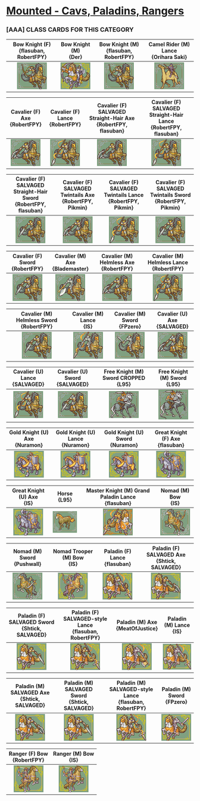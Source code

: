 # [Mounted - Cavs, Paladins, Rangers](../)

### [AAA] CLASS CARDS FOR THIS CATEGORY


|Bow Knight (F) <br> {flasuban, RobertFPY}|Bow Knight (M) <br> {Der}|Bow Knight (M) <br> {flasuban, RobertFPY}|Camel Rider (M) Lance <br> {Orihara Saki}|
| :---: | :---: | :---: | :---: |
|<img alt="Bow Knight (F) {flasuban, RobertFPY}" src="Bow Knight (F) {flasuban, RobertFPY}.png" />|<img alt="Bow Knight (M) {Der}" src="Bow Knight (M) {Der}.png" />|<img alt="Bow Knight (M) {flasuban, RobertFPY}" src="Bow Knight (M) {flasuban, RobertFPY}.png" />|<img alt="Camel Rider (M) Lance {Orihara Saki}" src="Camel Rider (M) Lance {Orihara Saki}.png" />|


|Cavalier (F) Axe <br> {RobertFPY}|Cavalier (F) Lance <br> {RobertFPY}|Cavalier (F) SALVAGED Straight-Hair Axe <br> {RobertFPY, flasuban}|Cavalier (F) SALVAGED Straight-Hair Lance <br> {RobertFPY, flasuban}|
| :---: | :---: | :---: | :---: |
|<img alt="Cavalier (F) Axe {RobertFPY}" src="Cavalier (F) Axe {RobertFPY}.png" />|<img alt="Cavalier (F) Lance {RobertFPY}" src="Cavalier (F) Lance {RobertFPY}.png" />|<img alt="Cavalier (F) SALVAGED Straight-Hair Axe {RobertFPY, flasuban}" src="Cavalier (F) SALVAGED Straight-Hair Axe {RobertFPY, flasuban}.png" />|<img alt="Cavalier (F) SALVAGED Straight-Hair Lance {RobertFPY, flasuban}" src="Cavalier (F) SALVAGED Straight-Hair Lance {RobertFPY, flasuban}.png" />|


|Cavalier (F) SALVAGED Straight-Hair Sword <br> {RobertFPY, flasuban}|Cavalier (F) SALVAGED Twintails Axe <br> {RobertFPY, Pikmin}|Cavalier (F) SALVAGED Twintails Lance <br> {RobertFPY, Pikmin}|Cavalier (F) SALVAGED Twintails Sword <br> {RobertFPY, Pikmin}|
| :---: | :---: | :---: | :---: |
|<img alt="Cavalier (F) SALVAGED Straight-Hair Sword {RobertFPY, flasuban}" src="Cavalier (F) SALVAGED Straight-Hair Sword {RobertFPY, flasuban}.png" />|<img alt="Cavalier (F) SALVAGED Twintails Axe {RobertFPY, Pikmin}" src="Cavalier (F) SALVAGED Twintails Axe {RobertFPY, Pikmin}.png" />|<img alt="Cavalier (F) SALVAGED Twintails Lance {RobertFPY, Pikmin}" src="Cavalier (F) SALVAGED Twintails Lance {RobertFPY, Pikmin}.png" />|<img alt="Cavalier (F) SALVAGED Twintails Sword {RobertFPY, Pikmin}" src="Cavalier (F) SALVAGED Twintails Sword {RobertFPY, Pikmin}.png" />|


|Cavalier (F) Sword <br> {RobertFPY}|Cavalier (M) Axe <br> {Blademaster}|Cavalier (M) Helmless Axe <br> {RobertFPY}|Cavalier (M) Helmless Lance <br> {RobertFPY}|
| :---: | :---: | :---: | :---: |
|<img alt="Cavalier (F) Sword {RobertFPY}" src="Cavalier (F) Sword {RobertFPY}.png" />|<img alt="Cavalier (M) Axe {Blademaster}" src="Cavalier (M) Axe {Blademaster}.png" />|<img alt="Cavalier (M) Helmless Axe {RobertFPY}" src="Cavalier (M) Helmless Axe {RobertFPY}.png" />|<img alt="Cavalier (M) Helmless Lance {RobertFPY}" src="Cavalier (M) Helmless Lance {RobertFPY}.png" />|


|Cavalier (M) Helmless Sword <br> {RobertFPY}|Cavalier (M) Lance <br> {IS}|Cavalier (M) Sword <br> {FPzero}|Cavalier (U) Axe <br> {SALVAGED}|
| :---: | :---: | :---: | :---: |
|<img alt="Cavalier (M) Helmless Sword {RobertFPY}" src="Cavalier (M) Helmless Sword {RobertFPY}.png" />|<img alt="Cavalier (M) Lance {IS}" src="Cavalier (M) Lance {IS}.png" />|<img alt="Cavalier (M) Sword {FPzero}" src="Cavalier (M) Sword {FPzero}.png" />|<img alt="Cavalier (U) Axe {SALVAGED}" src="Cavalier (U) Axe {SALVAGED}.png" />|


|Cavalier (U) Lance <br> {SALVAGED}|Cavalier (U) Sword <br> {SALVAGED}|Free Knight (M) Sword CROPPED <br> {L95}|Free Knight (M) Sword <br> {L95}|
| :---: | :---: | :---: | :---: |
|<img alt="Cavalier (U) Lance {SALVAGED}" src="Cavalier (U) Lance {SALVAGED}.png" />|<img alt="Cavalier (U) Sword {SALVAGED}" src="Cavalier (U) Sword {SALVAGED}.png" />|<img alt="Free Knight (M) Sword CROPPED {L95}" src="Free Knight (M) Sword CROPPED {L95}.png" />|<img alt="Free Knight (M) Sword {L95}" src="Free Knight (M) Sword {L95}.png" />|


|Gold Knight (U) Axe <br> {Nuramon}|Gold Knight (U) Lance <br> {Nuramon}|Gold Knight (U) Sword <br> {Nuramon}|Great Knight (F) Axe <br> {flasuban}|
| :---: | :---: | :---: | :---: |
|<img alt="Gold Knight (U) Axe {Nuramon}" src="Gold Knight (U) Axe {Nuramon}.png" />|<img alt="Gold Knight (U) Lance {Nuramon}" src="Gold Knight (U) Lance {Nuramon}.png" />|<img alt="Gold Knight (U) Sword {Nuramon}" src="Gold Knight (U) Sword {Nuramon}.png" />|<img alt="Great Knight (F) Axe {flasuban}" src="Great Knight (F) Axe {flasuban}.png" />|


|Great Knight (U) Axe <br> {IS}|Horse <br> {L95}|Master Knight (M) Grand Paladin Lance <br> {flasuban}|Nomad (M) Bow <br> {IS}|
| :---: | :---: | :---: | :---: |
|<img alt="Great Knight (U) Axe {IS}" src="Great Knight (U) Axe {IS}.png" />|<img alt="Horse {L95}" src="Horse {L95}.png" />|<img alt="Master Knight (M) Grand Paladin Lance {flasuban}" src="Master Knight (M) Grand Paladin Lance {flasuban}.png" />|<img alt="Nomad (M) Bow {IS}" src="Nomad (M) Bow {IS}.png" />|


|Nomad (M) Sword <br> {Pushwall}|Nomad Trooper (M) Bow <br> {IS}|Paladin (F) Lance <br> {flasuban}|Paladin (F) SALVAGED Axe <br> {Shtick, SALVAGED}|
| :---: | :---: | :---: | :---: |
|<img alt="Nomad (M) Sword {Pushwall}" src="Nomad (M) Sword {Pushwall}.png" />|<img alt="Nomad Trooper (M) Bow {IS}" src="Nomad Trooper (M) Bow {IS}.png" />|<img alt="Paladin (F) Lance {flasuban}" src="Paladin (F) Lance {flasuban}.png" />|<img alt="Paladin (F) SALVAGED Axe {Shtick, SALVAGED}" src="Paladin (F) SALVAGED Axe {Shtick, SALVAGED}.png" />|


|Paladin (F) SALVAGED Sword <br> {Shtick, SALVAGED}|Paladin (F) SALVAGED-style Lance <br> {flasuban, RobertFPY}|Paladin (M) Axe <br> {MeatOfJustice}|Paladin (M) Lance <br> {IS}|
| :---: | :---: | :---: | :---: |
|<img alt="Paladin (F) SALVAGED Sword {Shtick, SALVAGED}" src="Paladin (F) SALVAGED Sword {Shtick, SALVAGED}.png" />|<img alt="Paladin (F) SALVAGED-style Lance {flasuban, RobertFPY}" src="Paladin (F) SALVAGED-style Lance {flasuban, RobertFPY}.png" />|<img alt="Paladin (M) Axe {MeatOfJustice}" src="Paladin (M) Axe {MeatOfJustice}.png" />|<img alt="Paladin (M) Lance {IS}" src="Paladin (M) Lance {IS}.png" />|


|Paladin (M) SALVAGED Axe <br> {Shtick, SALVAGED}|Paladin (M) SALVAGED Sword <br> {Shtick, SALVAGED}|Paladin (M) SALVAGED-style Lance <br> {flasuban, RobertFPY}|Paladin (M) Sword <br> {FPzero}|
| :---: | :---: | :---: | :---: |
|<img alt="Paladin (M) SALVAGED Axe {Shtick, SALVAGED}" src="Paladin (M) SALVAGED Axe {Shtick, SALVAGED}.png" />|<img alt="Paladin (M) SALVAGED Sword {Shtick, SALVAGED}" src="Paladin (M) SALVAGED Sword {Shtick, SALVAGED}.png" />|<img alt="Paladin (M) SALVAGED-style Lance {flasuban, RobertFPY}" src="Paladin (M) SALVAGED-style Lance {flasuban, RobertFPY}.png" />|<img alt="Paladin (M) Sword {FPzero}" src="Paladin (M) Sword {FPzero}.png" />|


|Ranger (F) Bow <br> {RobertFPY}|Ranger (M) Bow <br> {IS}|
| :---: | :---: |
|<img alt="Ranger (F) Bow {RobertFPY}" src="Ranger (F) Bow {RobertFPY}.png" />|<img alt="Ranger (M) Bow {IS}" src="Ranger (M) Bow {IS}.png" />|


